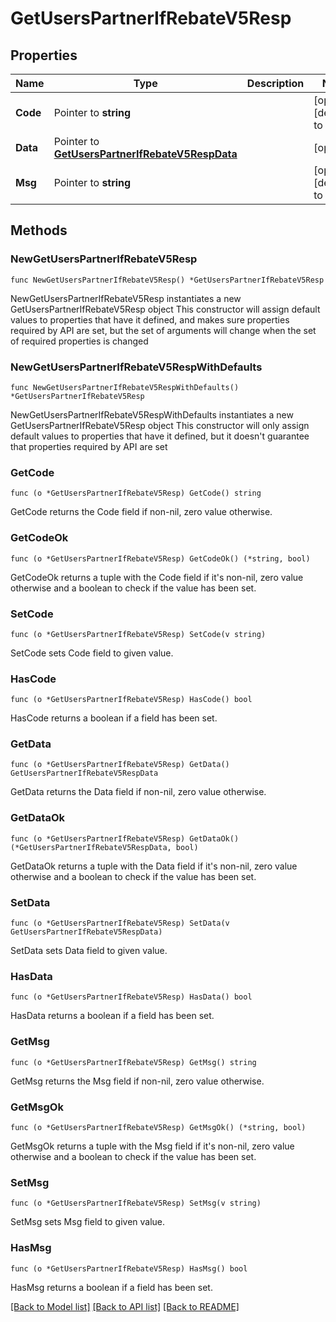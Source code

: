# GetUsersPartnerIfRebateV5Resp

## Properties

Name | Type | Description | Notes
------------ | ------------- | ------------- | -------------
**Code** | Pointer to **string** |  | [optional] [default to ""]
**Data** | Pointer to [**GetUsersPartnerIfRebateV5RespData**](GetUsersPartnerIfRebateV5RespData.md) |  | [optional] 
**Msg** | Pointer to **string** |  | [optional] [default to ""]

## Methods

### NewGetUsersPartnerIfRebateV5Resp

`func NewGetUsersPartnerIfRebateV5Resp() *GetUsersPartnerIfRebateV5Resp`

NewGetUsersPartnerIfRebateV5Resp instantiates a new GetUsersPartnerIfRebateV5Resp object
This constructor will assign default values to properties that have it defined,
and makes sure properties required by API are set, but the set of arguments
will change when the set of required properties is changed

### NewGetUsersPartnerIfRebateV5RespWithDefaults

`func NewGetUsersPartnerIfRebateV5RespWithDefaults() *GetUsersPartnerIfRebateV5Resp`

NewGetUsersPartnerIfRebateV5RespWithDefaults instantiates a new GetUsersPartnerIfRebateV5Resp object
This constructor will only assign default values to properties that have it defined,
but it doesn't guarantee that properties required by API are set

### GetCode

`func (o *GetUsersPartnerIfRebateV5Resp) GetCode() string`

GetCode returns the Code field if non-nil, zero value otherwise.

### GetCodeOk

`func (o *GetUsersPartnerIfRebateV5Resp) GetCodeOk() (*string, bool)`

GetCodeOk returns a tuple with the Code field if it's non-nil, zero value otherwise
and a boolean to check if the value has been set.

### SetCode

`func (o *GetUsersPartnerIfRebateV5Resp) SetCode(v string)`

SetCode sets Code field to given value.

### HasCode

`func (o *GetUsersPartnerIfRebateV5Resp) HasCode() bool`

HasCode returns a boolean if a field has been set.

### GetData

`func (o *GetUsersPartnerIfRebateV5Resp) GetData() GetUsersPartnerIfRebateV5RespData`

GetData returns the Data field if non-nil, zero value otherwise.

### GetDataOk

`func (o *GetUsersPartnerIfRebateV5Resp) GetDataOk() (*GetUsersPartnerIfRebateV5RespData, bool)`

GetDataOk returns a tuple with the Data field if it's non-nil, zero value otherwise
and a boolean to check if the value has been set.

### SetData

`func (o *GetUsersPartnerIfRebateV5Resp) SetData(v GetUsersPartnerIfRebateV5RespData)`

SetData sets Data field to given value.

### HasData

`func (o *GetUsersPartnerIfRebateV5Resp) HasData() bool`

HasData returns a boolean if a field has been set.

### GetMsg

`func (o *GetUsersPartnerIfRebateV5Resp) GetMsg() string`

GetMsg returns the Msg field if non-nil, zero value otherwise.

### GetMsgOk

`func (o *GetUsersPartnerIfRebateV5Resp) GetMsgOk() (*string, bool)`

GetMsgOk returns a tuple with the Msg field if it's non-nil, zero value otherwise
and a boolean to check if the value has been set.

### SetMsg

`func (o *GetUsersPartnerIfRebateV5Resp) SetMsg(v string)`

SetMsg sets Msg field to given value.

### HasMsg

`func (o *GetUsersPartnerIfRebateV5Resp) HasMsg() bool`

HasMsg returns a boolean if a field has been set.


[[Back to Model list]](../README.md#documentation-for-models) [[Back to API list]](../README.md#documentation-for-api-endpoints) [[Back to README]](../README.md)


